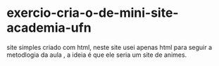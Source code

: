 # exercio-cria-o-de-mini-site-academia-ufn
site simples criado com html, neste site usei apenas html para seguir a metodlogia da aula , a ideia é que ele seria um site de animes.
